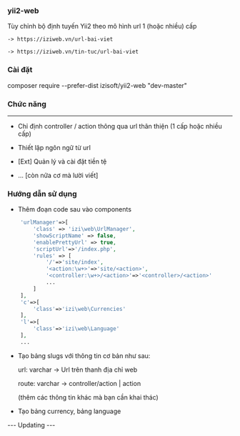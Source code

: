 ### yii2-web
Tùy chỉnh bộ định tuyến Yii2 theo mô hình url 1 (hoặc nhiều) cấp

	-> https://iziweb.vn/url-bai-viet

	-> https://iziweb.vn/tin-tuc/url-bai-viet

### Cài đặt
composer require --prefer-dist izisoft/yii2-web "dev-master"

### Chức năng
-------------
* Chỉ định  controller / action thông qua url thân thiện (1 cấp hoặc nhiều cấp)
* Thiết lập ngôn ngữ từ url
* [Ext] Quản lý và cài đặt tiền tệ

* ... [còn nữa cơ mà lười viết]
### Hướng dẫn sử dụng
* Thêm đoạn code sau vào components
```php
	'urlManager'=>[
    	'class' => 'izi\web\UrlManager',
    	'showScriptName' => false,
    	'enablePrettyUrl' => true,
    	'scriptUrl'=>'/index.php',
    	'rules' => [
    		'/'=>'site/index',
    		'<action:\w+>'=>'site/<action>',    						
    		'<controller:\w+>/<action>'=>'<controller>/<action>'
            ...
        ]
	],
	'c'=>[
		'class'=>'izi\web\Currencies'
	],
	'l'=>[
		'class'=>'izi\web\Language'
	],
	...
  ```
* Tạo bảng slugs với thông tin cơ bản như sau:

	url: varchar -> Url trên thanh địa chỉ web

	route: varchar -> controller/action | action
	 
	(thêm các thông tin khác mà bạn cần khai thác)
* Tạo bảng currency, bảng language 

--- Updating ---
	
